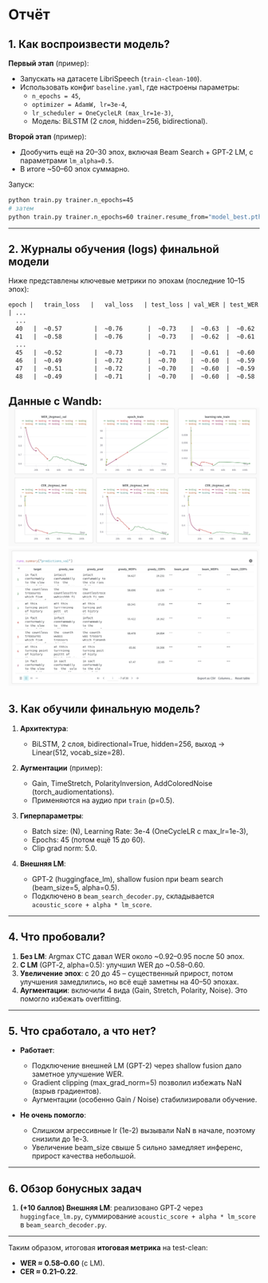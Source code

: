 # Отчёт

## 1. Как воспроизвести модель?

**Первый этап** (пример):  
- Запускать на датасете LibriSpeech (`train-clean-100`).  
- Использовать конфиг `baseline.yaml`, где настроены параметры:
  - `n_epochs = 45`,  
  - `optimizer = AdamW, lr=3e-4`,  
  - `lr_scheduler = OneCycleLR (max_lr=1e-3)`,  
  - Модель: BiLSTM (2 слоя, hidden=256, bidirectional). 

**Второй этап** (пример):
- Дообучить ещё на 20–30 эпох, включая Beam Search + GPT‑2 LM, с параметрами `lm_alpha=0.5`.  
- В итоге ~50–60 эпох суммарно.

Запуск:
```bash
python train.py trainer.n_epochs=45
# затем
python train.py trainer.n_epochs=60 trainer.resume_from="model_best.pth"
```

---

## 2. Журналы обучения (logs) финальной модели

Ниже представлены ключевые метрики по эпохам (последние 10–15 эпох):
```
epoch |   train_loss   |   val_loss   | test_loss | val_WER | test_WER | ...
  ...
  40   |  ~0.57         |  ~0.76       |  ~0.73    |  ~0.63  |  ~0.62
  41   |  ~0.58         |  ~0.76       |  ~0.73    |  ~0.62  |  ~0.61
  ...
  45   |  ~0.52         |  ~0.73       |  ~0.71    |  ~0.61  |  ~0.60
  46   |  ~0.49         |  ~0.72       |  ~0.70    |  ~0.60  |  ~0.59
  47   |  ~0.51         |  ~0.72       |  ~0.70    |  ~0.60  |  ~0.59
  48   |  ~0.49         |  ~0.71       |  ~0.70    |  ~0.60  |  ~0.58
```
Данные с Wandb:
![Снимок экрана 2025-01-11 в 14.28.08.png](%D0%A1%D0%BD%D0%B8%D0%BC%D0%BE%D0%BA%20%D1%8D%D0%BA%D1%80%D0%B0%D0%BD%D0%B0%202025-01-11%20%D0%B2%2014.28.08.png)
![Снимок экрана 2025-01-11 в 14.29.20.png](%D0%A1%D0%BD%D0%B8%D0%BC%D0%BE%D0%BA%20%D1%8D%D0%BA%D1%80%D0%B0%D0%BD%D0%B0%202025-01-11%20%D0%B2%2014.29.20.png)
---

## 3. Как обучили финальную модель?

1. **Архитектура**:  
   - BiLSTM, 2 слоя, bidirectional=True, hidden=256, выход → Linear(512, vocab_size=28).  

2. **Аугментации** (пример):  
   - Gain, TimeStretch, PolarityInversion, AddColoredNoise (torch_audiomentations).  
   - Применяются на аудио при `train` (p=0.5).  

3. **Гиперпараметры**:  
   - Batch size: (N), Learning Rate: 3e-4 (OneCycleLR с max_lr=1e-3),  
   - Epochs: 45 (потом ещё 15 до 60).  
   - Clip grad norm: 5.0.  

4. **Внешняя LM**:  
   - GPT‑2 (huggingface_lm), shallow fusion при beam search (beam_size=5, alpha=0.5).  
   - Подключено в `beam_search_decoder.py`, складывается `acoustic_score + alpha * lm_score`.  

---

## 4. Что пробовали?

1. **Без LM**: Argmax CTC давал WER около ~0.92–0.95 после 50 эпох.  
2. **С LM** (GPT‑2, alpha=0.5): улучшил WER до ~0.58–0.60.  
3. **Увеличение эпох**: c 20 до 45 – существенный прирост, потом улучшения замедлились, но всё ещё заметны на 40–50 эпохах.  
4. **Аугментации**: включили 4 вида (Gain, Stretch, Polarity, Noise). Это помогло избежать overfitting.

---

## 5. Что сработало, а что нет?

- **Работает**:  
  - Подключение внешней LM (GPT-2) через shallow fusion дало заметное улучшение WER.  
  - Gradient clipping (max_grad_norm=5) позволил избежать NaN (взрыв градиентов).  
  - Аугментации (особенно Gain / Noise) стабилизировали обучение.  

- **Не очень помогло**:  
  - Слишком агрессивные lr (1e-2) вызывали NaN в начале, поэтому снизили до 1e-3.  
  - Увеличение beam_size свыше 5 сильно замедляет инференс, прирост качества небольшой.  

---

## 6. Обзор бонусных задач

1. **(+10 баллов) Внешняя LM**: реализовано GPT‑2 через `huggingface_lm.py`, суммирование `acoustic_score + alpha * lm_score` в `beam_search_decoder.py`.

---

Таким образом, итоговая **итоговая метрика** на test-clean:  
- **WER ≈ 0.58–0.60** (с LM).  
- **CER ≈ 0.21–0.22**.
